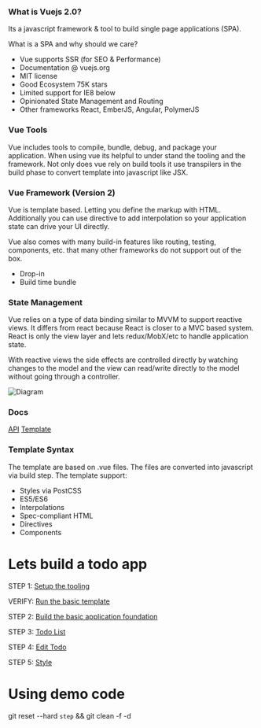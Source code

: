 ### What is Vuejs 2.0?

Its a javascript framework & tool to build single page applications (SPA).

What is a SPA and why should we care?

- Vue supports SSR (for SEO & Performance)
- Documentation @ vuejs.org
- MIT license
- Good Ecosystem 75K stars
- Limited support for IE8 below
- Opinionated State Management and Routing
- Other frameworks React, EmberJS, Angular, PolymerJS

### Vue Tools

Vue includes tools to compile, bundle, debug, and package your application.
When using vue its helpful to under stand the tooling and the framework.
Not only does vue rely on build tools it use transpilers in the build phase
to convert template into javascript like JSX.

### Vue Framework (Version 2)

[Diagram]: https://vuejs.org/images/data.png "Diagram"

Vue is template based. Letting you define the markup with HTML.
Additionally you can use directive to add interpolation so
your application state can drive your UI directly.

Vue also comes with many build-in features like routing, testing,
components, etc. that many other frameworks do not support out of
the box.

- Drop-in
- Build time bundle

### State Management

Vue relies on a type of data binding similar to MVVM
to support reactive views. It differs from react because
React is closer to a MVC based system. React is only the
view layer and lets redux/MobX/etc to handle application state.

With reactive views the side effects are controlled directly by
watching changes to the model and the view can read/write directly
to the model without going through a controller.

![Diagram](https://en.wikipedia.org/wiki/Model%E2%80%93view%E2%80%93viewmodel#/media/File:MVVMPattern.png)

### Docs

[API](https://vuejs.org/v2/api/)
[Template](https://vuejs.org/v2/guide/syntax.html#Raw-HTML)

### Template Syntax

The template are based on .vue files. The files are converted into
javascript via build step. The template support:

- Styles via PostCSS
- ES5/ES6
- Interpolations
- Spec-compliant HTML
- Directives
- Components

# Lets build a todo app

STEP 1: [Setup the tooling](./docs/setup.md)

VERIFY: [Run the basic template](./docs/run-it.md)

STEP 2: [Build the basic application foundation](./docs/basic-app.md)

STEP 3: [Todo List](./docs/binding.md)

STEP 4: [Edit Todo](./docs/editing.md)

STEP 5: [Style](./docs/style.md)

# Using demo code
git reset --hard `step` && git clean -f -d
